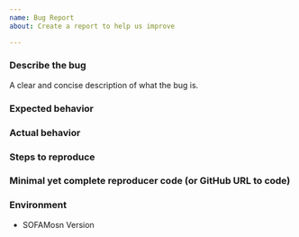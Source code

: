```yaml
---
name: Bug Report
about: Create a report to help us improve

---
```


### Describe the bug

A clear and concise description of what the bug is.

### Expected behavior

### Actual behavior

### Steps to reproduce

### Minimal yet complete reproducer code (or GitHub URL to code)

### Environment
+ SOFAMosn Version